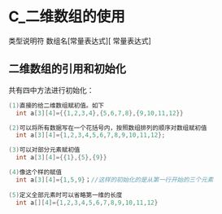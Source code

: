 # C_二维数组的使用

类型说明符  数组名[常量表达式][ 常量表达式]

## 二维数组的引用和初始化

共有四中方法进行初始化：

```c
(1)直接的给二维数组赋初值。如下
  int a[3][4]={{1,2,3,4},{5,6,7,8},{9,10,11,12}}

(2)可以将所有数据写在一个花括号内，按照数组排列的顺序对数组赋初值
  int a[3][4]={1,2,3,4,5,6,7,8,9,10,11,12};

(3)可以对部分元素赋初值
  int a[3][4]={{1},{5},{9}}

(4)像这个样的赋值
  int a[3][4]={1,5,9}；//这样的初始化的是从第一行开始的三个元素 
  
(5)定义全部元素时可以省略第一维的长度
  int a[][4]={1,2,3,4,5,6,7,8,9,10,11,12}

```